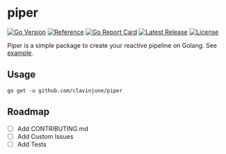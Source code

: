 # piper

[![Go Version](https://img.shields.io/static/v1?style=for-the-badge&label=Go+Version&message=1.19.4&color=blue&logo=go)](https://github.com/golang/go/releases/tag/go1.19.4)
[![Reference](https://img.shields.io/badge/reference-007d9c?style=for-the-badge&logo=go&logoColor=white&&labelColor=5c5c5c)](https://pkg.go.dev/github.com/clavinjune/piper)
[![Go Report Card](https://goreportcard.com/badge/github.com/clavinjune/piper?style=for-the-badge)](https://goreportcard.com/report/github.com/clavinjune/piper)
[![Latest Release](https://img.shields.io/github/tag/clavinjune/piper.svg?style=for-the-badge&logo=github)](https://github.com/clavinjune/piper/releases/latest)
[![License](https://img.shields.io/github/license/clavinjune/piper?style=for-the-badge)](https://github.com/clavinjune/piper/blob/main/LICENSE)

Piper is a simple package to create your reactive pipeline on Golang.
See [example](./example/simple.go).

## Usage

```shell
go get -u github.com/clavinjune/piper
```

## Roadmap

- [ ] Add CONTRIBUTING.md
- [ ] Add Custom Issues
- [ ] Add Tests
